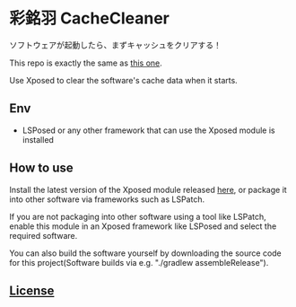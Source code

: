 # 彩銘羽 CacheCleaner
ソフトウェアが起動したら、まずキャッシュをクリアする！

This repo is exactly the same as [this one](https://github.com/Xposed-Modules-Repo/Cai_Ming_Yu.CacheCleaner).

Use Xposed to clear the software's cache data when it starts.

## Env
- LSPosed or any other framework that can use the Xposed module is installed

## How to use
Install the latest version of the Xposed module released [here](https://github.com/Cai-Ming-Yu/Cai_Ming_Yu.CacheCleaner/releases), or package it into other software via frameworks such as LSPatch.

If you are not packaging into other software using a tool like LSPatch, enable this module in an Xposed framework like LSPosed and select the required software.

You can also build the software yourself by downloading the source code for this project(Software builds via e.g. "./gradlew assembleRelease").

## [License](https://github.com/Cai-Ming-Yu/Cai_Ming_Yu.CacheCleaner/blob/C-M-Y/LICENSE)